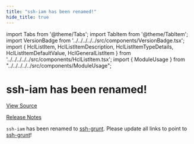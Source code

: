 ```yaml
---
title: "ssh-iam has been renamed!"
hide_title: true
---
```


import Tabs from '@theme/Tabs';
import TabItem from '@theme/TabItem';
import VersionBadge from '../../../../../src/components/VersionBadge.tsx';
import { HclListItem, HclListItemDescription, HclListItemTypeDetails, HclListItemDefaultValue, HclGeneralListItem } from '../../../../../src/components/HclListItem.tsx';
import { ModuleUsage } from "../../../../../src/components/ModuleUsage";

<VersionBadge repoTitle="Security Modules" version="0.75.15" lastModifiedVersion="0.13.0"/>

# ssh-iam has been renamed!

<a href="https://github.com/gruntwork-io/terraform-aws-security/tree/v0.75.15/modules/ssh-iam" className="link-button" title="View the source code for this module in GitHub.">View Source</a>

<a href="https://github.com/gruntwork-io/terraform-aws-security/releases/tag/v0.13.0" className="link-button" title="Release notes for only versions which impacted this module.">Release Notes</a>

`ssh-iam` has been renamed to [ssh-grunt](https://github.com/gruntwork-io/terraform-aws-security/tree/v0.75.15/modules/ssh-grunt). Please update all links to point to
[ssh-grunt](https://github.com/gruntwork-io/terraform-aws-security/tree/v0.75.15/modules/ssh-grunt)!

<!-- ##DOCS-SOURCER-START
{
  "originalSources": [
    "https://github.com/gruntwork-io/terraform-aws-security/tree/v0.75.15/modules/ssh-iam/readme.md",
    "https://github.com/gruntwork-io/terraform-aws-security/tree/v0.75.15/modules/ssh-iam/variables.tf",
    "https://github.com/gruntwork-io/terraform-aws-security/tree/v0.75.15/modules/ssh-iam/outputs.tf"
  ],
  "sourcePlugin": "module-catalog-api",
  "hash": "c2c4049b8530dd422ed168d7774998f0"
}
##DOCS-SOURCER-END -->
